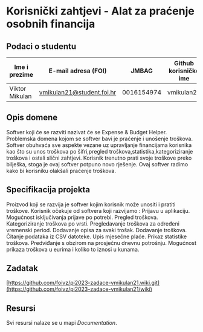 # Korisnički zahtjevi - Alat za praćenje osobnih financija

## Podaci o studentu

Ime i prezime | E-mail adresa (FOI) | JMBAG | Github korisničko ime
------------  | ------------------- | ----- | ---------------------
Viktor Mikulan | vmikulan21@student.foi.hr | 0016154974 | vmikulan21


## Opis domene
Softver koji će se razviti nazivat će se Expense & Budget Helper. Problemska domena kojom se softver bavi je praćenje i unošenje troškova. Softver obuhvaća sve aspekte vezane uz upravljanje financijama korisnika kao što su unos troškova po šifri,pregled troškova,statistika,kategoriziranje troškova i ostali slični zahtjevi. Korisnik trenutno prati svoje troškove preko bilješka, stoga je ovaj softver potpuno novo rješenje. Ovaj softver radimo kako bi korisniku olakšali praćenje troškova.

## Specifikacija projekta
Proizvod koji se razvija je softver kojim korisnik može unositi i pratiti troškove.
Korisnik očekuje od softvera koji razvijamo :
Prijavu u aplikaciju.
Mogućnost isključivanja prijave po potrebi.
Pregled troškova.
Kategoriziranje troškova po vrsti.
Pregledavanje troškova za određeni vremenski period.
Dodavanje opisa za svaki trošak.
Dodavanje troškova.
Čitanje podataka iz CSV datoteke.
Upis mjesečne plaće.
Prikaz statistike troškova.
Predviđanje s obzirom na prosječnu dnevnu potrošnju.
Mogućnost prikaza troškova u eurima i koliko to iznosi u kunama.

## Zadatak
[https://github.com/foivz/pi2023-zadace-vmikulan21.wiki.git](https://github.com/foivz/pi2023-zadace-vmikulan21/wiki)

## Resursi
Svi resursi nalaze se u mapi _Documentation_.

